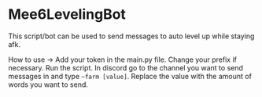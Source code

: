 # Mee6LevelingBot
This script/bot can be used to send messages to auto level up while staying afk.

How to use ->
Add your token in the main.py file. Change your prefix if necessary.
Run the script.
In discord go to the channel you want to send messages in and type `~farm [value]`. Replace the value with the amount of words you want to send.
